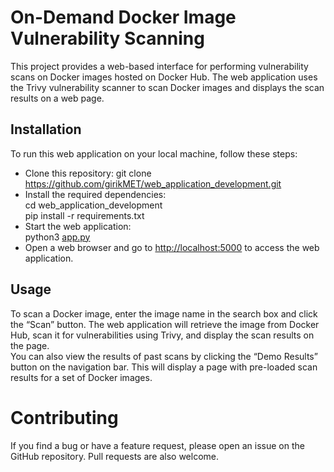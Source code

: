 <h1 class="code-line" data-line-start=0 data-line-end=1 ><a id="OnDemand_Docker_Image_Vulnerability_Scanning_0"></a>On-Demand Docker Image Vulnerability Scanning</h1>
<p class="has-line-data" data-line-start="1" data-line-end="2">This project provides a web-based interface for performing vulnerability scans on Docker images hosted on Docker Hub. The web application uses the Trivy vulnerability scanner to scan Docker images and displays the scan results on a web page.</p>
<h2 class="code-line" data-line-start=2 data-line-end=3 ><a id="Installation_2"></a>Installation</h2>
<p class="has-line-data" data-line-start="3" data-line-end="4">To run this web application on your local machine, follow these steps:</p>
<ul>
<li class="has-line-data" data-line-start="5" data-line-end="6">Clone this repository: git clone <a href="https://github.com/girikMET/web_application_development.git">https://github.com/girikMET/web_application_development.git</a></li>
<li class="has-line-data" data-line-start="6" data-line-end="9">Install the required dependencies:<br>
cd web_application_development<br>
pip install -r requirements.txt</li>
<li class="has-line-data" data-line-start="9" data-line-end="11">Start the web application:<br>
python3 <a href="http://app.py">app.py</a></li>
<li class="has-line-data" data-line-start="11" data-line-end="12">Open a web browser and go to <a href="http://localhost:5000">http://localhost:5000</a> to access the web application.</li>
</ul>
<h2 class="code-line" data-line-start=14 data-line-end=15 ><a id="Usage_14"></a>Usage</h2>
<p class="has-line-data" data-line-start="15" data-line-end="17">To scan a Docker image, enter the image name in the search box and click the “Scan” button. The web application will retrieve the image from Docker Hub, scan it for vulnerabilities using Trivy, and display the scan results on the page.<br>
You can also view the results of past scans by clicking the “Demo Results” button on the navigation bar. This will display a page with pre-loaded scan results for a set of Docker images.</p>
<h1 class="code-line" data-line-start=18 data-line-end=19 ><a id="Contributing_18"></a>Contributing</h1>
<p class="has-line-data" data-line-start="19" data-line-end="20">If you find a bug or have a feature request, please open an issue on the GitHub repository. Pull requests are also welcome.</p>